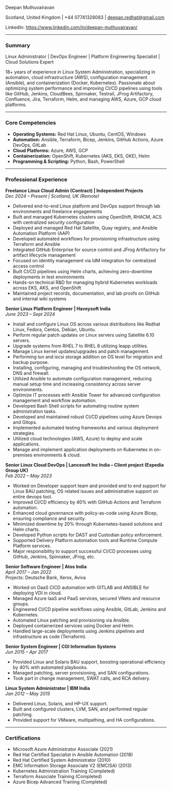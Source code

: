 Deepan Muthuvairavan

Scotland, United Kingdom | +44 07741328083 | deepan.redhat@gmail.com

LinkedIn: https://www.linkedin.com/in/deepan-muthuvairavan/

---

### Summary
Linux Administrator | DevOps Engineer | Platform Engineering Specialist | Cloud Solutions Expert

18+ years of experience in Linux System Administration, specializing in automation, cloud infrastructure (AWS), configuration management (Ansible), and containerization (Docker, Kubernetes). Passionate about optimizing system performance and improving CI/CD pipelines using tools like GitHub, Jenkins, CloudBees, Spinnaker, Testrail, JFrog Artifactory, Confluence, Jira, Terraform, Helm, and managing AWS, Azure, GCP cloud platforms.

---

### Core Competencies
- **Operating Systems:** Red Hat Linux, Ubuntu, CentOS, Windows
- **Automation:** Ansible, Terraform, Bicep, Jenkins, GitHub Actions, Azure DevOps, GitLab
- **Cloud Platforms:** Azure, AWS, GCP
- **Containerization:** OpenShift, Kubernetes (AKS, EKS, GKE), Helm
- **Programming & Scripting:** Python, Bash, PowerShell

---

### Professional Experience

**Freelance Linux Cloud Admin (Contract) | Independent Projects**  
*Dec 2024 – Present | Scotland, UK (Remote)*
- Delivered end-to-end Linux platform and DevOps support through lab environments and freelance engagements
- Built and managed Kubernetes clusters using OpenShift, RHACM, ACS with centralized security configuration
- Deployed and managed Red Hat Satellite, Quay registry, and Ansible Automation Platform (AAP)
- Developed automated workflows for provisioning infrastructure using Terraform and Ansible
- Integrated GitHub Enterprise for source control and JFrog Artifactory for artifact lifecycle management
- Focused on identity management via IdM integration for centralized access control
- Built CI/CD pipelines using Helm charts, achieving zero-downtime deployments in test environments
- Hands-on technical R&D for managing hybrid Kubernetes workloads across EKS, AKS, and OpenShift
- Maintained project records, documentation, and lab proofs on GitHub and internal wiki systems

**Senior Linux Platform Engineer | Haveysoft India**  
*June 2023 – Sept 2024*
- Install and configure Linux OS across various distributions like Redhat Linux, Fedora, Centos, Debian, Ubuntu.
- Perform regular patch updates on Linux servers using Satellite 6.10 servers.
- Upgrade systems from RHEL 7 to RHEL 8 utilizing leapp utilities.
- Manage Linux kernel updates/upgrades and patch management.
- Performing lun and iscsi storage addition on OS level for migration and backup purpose.
- Installing, configuring, managing and troubleshooting the OS network, DNS and firewall.
- Utilized Ansible to automate configuration management, reducing manual setup time and increasing consistency across server environments.
- Optimize IT processes with Ansible Tower for advanced configuration management and workflow automation.
- Developed Bash Shell scripts for automating routine system administration tasks.
- Developed and maintained robust CI/CD pipelines using Azure Devops and Gitops.
- Implemented automated testing frameworks and various deployment strategies.
- Utilized cloud technologies (AWS, Azure) to deploy and scale applications.
- Manage and implement application deployments on Kubernetes in on-premises environments & cloud.

**Senior Linux Cloud DevOps | Lancesoft Inc India – Client project (Expedia Group UK)**  
*Feb 2022 – May 2023*
- Worked on Developer support team and provided end to end support for Linux BAU patching, OS related issues and administrative support on entire devops tool.
- Improved CI/CD efficiency by 40% with GitHub Actions and Terraform automation.
- Enhanced cloud governance with policy-as-code using Azure Bicep, ensuring compliance and security.
- Minimized downtime by 20% through Kubernetes-based solutions and Helm charts.
- Developed Python scripts for DAST and Custodian policy enforcement.
- Supported Delivery Platform automation tools and Runtime Compute Platform services.
- Major responsibility to support successful CI/CD processes using GitHub, Jenkins, Spinnaker, JFrog, etc.

**Senior Software Engineer | Atos India**  
*April 2017 – Jan 2022*  
Projects: Deutsche Bank, Xerox, Aviva
- Worked on DaaS CICD automation with GITLAB and ANSIBLE for deploying VDI in cloud.
- Managed Azure IaaS and PaaS services, secured VNets and resource groups.
- Engineered CI/CD pipeline workflows using Ansible, GitLab, Jenkins and Kubernetes.
- Automated Linux patching and provisioning via Ansible.
- Deployed containerized services using Docker and Helm.
- Handled large-scale deployments using Jenkins pipelines and infrastructure as code (Terraform).

**Senior System Engineer | CGI Information Systems**  
*Jun 2015 – Apr 2017*
- Provided Linux and Solaris BAU support, boosting operational efficiency by 40% with automated playbooks.
- Managed patching, server provisioning, and SAN configurations.
- Took part in change management, SWAT calls, and RCA delivery.

**Linux System Administrator | IBM India**  
*Jan 2012 – May 2015*
- Delivered Linux, Solaris, and HP-UX support.
- Built and configured clusters, LVM, SAN, and performed regular patching.
- Provided support for VMware, multipathing, and HA configurations.

---

### Certifications
- Microsoft Azure Administrator Associate (2021)
- Red Hat Certified Specialist in Ansible Automation (2018)
- Red Hat Certified System Administrator (2010)
- EMC Information Storage Associate V2 (EMCISA) (2013)
- Kubernetes Administration Training (Completed)
- Terraform Associate Training (Completed)
- Azure Bicep Advanced Training (Completed)

